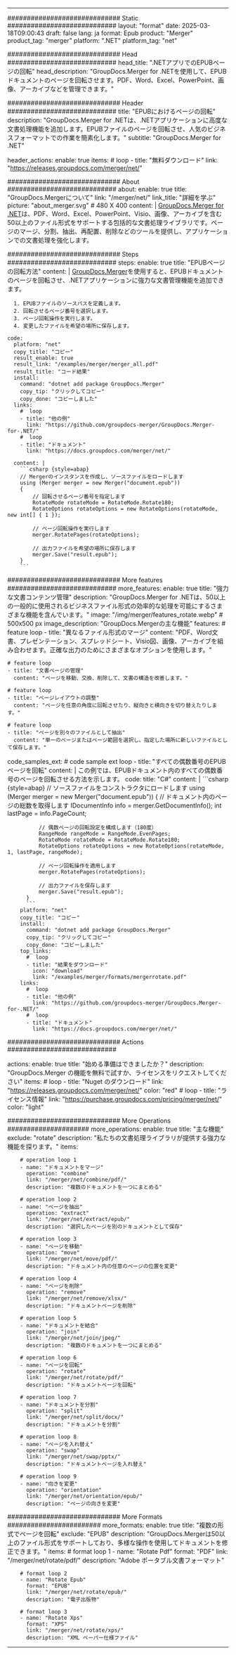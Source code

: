 
---
############################# Static ############################
layout: "format"
date:  2025-03-18T09:00:43
draft: false
lang: ja
format: Epub
product: "Merger"
product_tag: "merger"
platform: ".NET"
platform_tag: "net"

############################# Head ############################
head_title: ".NETアプリでのEPUBページの回転"
head_description: "GroupDocs.Merger for .NETを使用して、EPUBドキュメントのページを回転させます。PDF、Word、Excel、PowerPoint、画像、アーカイブなどを管理できます。"

############################# Header ############################
title: "EPUBにおけるページの回転" 
description: "GroupDocs.Merger for .NETは、.NETアプリケーションに高度な文書処理機能を追加します。EPUBファイルのページを回転させ、人気のビジネスフォーマットでの作業を簡素化します。"
subtitle: "GroupDocs.Merger for .NET" 

header_actions:
  enable: true
  items:
    #  loop
    - title: "無料ダウンロード"
      link: "https://releases.groupdocs.com/merger/net/"
      
############################# About ############################
about:
    enable: true
    title: "GroupDocs.Mergerについて"
    link: "/merger/net/"
    link_title: "詳細を学ぶ"
    picture: "about_merger.svg" # 480 X 400
    content: |
       [GroupDocs.Merger for .NET](/merger/net/)は、PDF、Word、Excel、PowerPoint、Visio、画像、アーカイブを含む50以上のファイル形式をサポートする包括的な文書処理ライブラリです。ページのマージ、分割、抽出、再配置、削除などのツールを提供し、アプリケーションでの文書処理を強化します。

############################# Steps ############################
steps:
    enable: true
    title: "EPUBページの回転方法"
    content: |
      [GroupDocs.Merger](/merger/net/)を使用すると、EPUBドキュメントのページを回転させ、.NETアプリケーションに強力な文書管理機能を追加できます。
      
      1. EPUBファイルのソースパスを定義します。
      2. 回転させるページ番号を選択します。
      3. ページ回転操作を実行します。
      4. 変更したファイルを希望の場所に保存します。
   
    code:
      platform: "net"
      copy_title: "コピー"
      result_enable: true
      result_link: "/examples/merger/merger_all.pdf"
      result_title: "コード結果"
      install:
        command: "dotnet add package GroupDocs.Merger"
        copy_tip: "クリックしてコピー"
        copy_done: "コピーしました"
      links:
        #  loop
        - title: "他の例"
          link: "https://github.com/groupdocs-merger/GroupDocs.Merger-for-.NET/"
        #  loop
        - title: "ドキュメント"
          link: "https://docs.groupdocs.com/merger/net/"
          
      content: |
        ```csharp {style=abap}
        // Mergerのインスタンスを作成し、ソースファイルをロードします
        using (Merger merger = new Merger("document.epub"))
        {
            // 回転させるページ番号を指定します
            RotateMode rotateMode = RotateMode.Rotate180;
            RotateOptions rotateOptions = new RotateOptions(rotateMode, new int[] { 1 });

            // ページ回転操作を実行します
            merger.RotatePages(rotateOptions);

            // 出力ファイルを希望の場所に保存します
            merger.Save("result.epub");
        }
        ```            

############################# More features ############################
more_features:
  enable: true
  title: "強力な文書コンテンツ管理"
  description: "GroupDocs.Merger for .NETは、50以上の一般的に使用されるビジネスファイル形式の効率的な処理を可能にするさまざまな機能を含んでいます。"
  image: "/img/merger/features_rotate.webp" # 500x500 px
  image_description: "GroupDocs.Mergerの主な機能"
  features:
    # feature loop
    - title: "異なるファイル形式のマージ"
      content: "PDF、Word文書、プレゼンテーション、スプレッドシート、Visio図、画像、アーカイブを組み合わせます。正確な出力のためにさまざまなオプションを使用します。"

    # feature loop
    - title: "文書ページの管理"
      content: "ページを移動、交換、削除して、文書の構造を改善します。"

    # feature loop
    - title: "ページレイアウトの調整"
      content: "ページを任意の角度に回転させたり、縦向きと横向きを切り替えたりします。"

    # feature loop
    - title: "ページを別々のファイルとして抽出"
      content: "単一のページまたはページ範囲を選択し、指定した場所に新しいファイルとして保存します。"
      
  code_samples_ext:
    # code sample ext loop
    - title: "すべての偶数番号のEPUBページを回転"
      content: |
        この例では、EPUBドキュメント内のすべての偶数番号のページを回転させる方法を示します。
      code:
        title: "C#"
        content: |
          ```csharp {style=abap}
          // ソースファイルをコンストラクタにロードします
          using (Merger merger = new Merger("document.epub"))
          {
              // ドキュメント内のページの総数を取得します
              IDocumentInfo info = merger.GetDocumentInfo();
              int lastPage = info.PageCount;

              // 偶数ページの回転設定を構成します（180度）
              RangeMode rangeMode = RangeMode.EvenPages;
              RotateMode rotateMode = RotateMode.Rotate180;
              RotateOptions rotateOptions = new RotateOptions(rotateMode, 1, lastPage, rangeMode);
          
              // ページ回転操作を適用します
              merger.RotatePages(rotateOptions);

              // 出力ファイルを保存します
              merger.Save("result.epub");
          }
          ```
        platform: "net"
        copy_title: "コピー"
        install:
          command: "dotnet add package GroupDocs.Merger"
          copy_tip: "クリックしてコピー"
          copy_done: "コピーしました"
        top_links:
          #  loop
          - title: "結果をダウンロード"
            icon: "download"
            link: "/examples/merger/formats/mergerrotate.pdf"
        links:
          #  loop
          - title: "他の例"
            link: "https://github.com/groupdocs-merger/GroupDocs.Merger-for-.NET/"
          #  loop
          - title: "ドキュメント"
            link: "https://docs.groupdocs.com/merger/net/"
            

            


############################# Actions ############################

actions:
  enable: true
  title: "始める準備はできましたか？"
  description: "GroupDocs.Merger の機能を無料で試すか、ライセンスをリクエストしてください"
  items:
    #  loop
    - title: "Nuget のダウンロード"
      link: "https://releases.groupdocs.com/merger/net/"
      color: "red"
        #  loop
    - title: "ライセンス情報"
      link: "https://purchase.groupdocs.com/pricing/merger/net/"
      color: "light"


############################# More Operations #####################
more_operations:
    enable: true
    title: "主な機能"
    exclude: "rotate"
    description: "私たちの文書処理ライブラリが提供する強力な機能を探ります。"
    items: 
          
        # operation loop 1
        - name: "ドキュメントをマージ"
          operation: "combine"
          link: "/merger/net/combine/pdf/"
          description: "複数のドキュメントを一つにまとめる"

        # operation loop 2
        - name: "ページを抽出"
          operation: "extract"
          link: "/merger/net/extract/epub/"
          description: "選択したページを別のドキュメントとして保存"

        # operation loop 3
        - name: "ページを移動"
          operation: "move"
          link: "/merger/net/move/pdf/"
          description: "ドキュメント内の任意のページの位置を変更"

        # operation loop 4
        - name: "ページを削除"
          operation: "remove"
          link: "/merger/net/remove/xlsx/"
          description: "ドキュメントページを削除"

        # operation loop 5
        - name: "ドキュメントを結合"
          operation: "join"
          link: "/merger/net/join/jpeg/"
          description: "複数のドキュメントを一つにまとめる"

        # operation loop 6
        - name: "ページを回転"
          operation: "rotate"
          link: "/merger/net/rotate/pdf/"
          description: "ドキュメントページを回転"

        # operation loop 7
        - name: "ドキュメントを分割"
          operation: "split"
          link: "/merger/net/split/docx/"
          description: "ドキュメントを分割"

        # operation loop 8
        - name: "ページを入れ替え"
          operation: "swap"
          link: "/merger/net/swap/pptx/"
          description: "ドキュメントページを入れ替え"

        # operation loop 9
        - name: "向きを変更"
          operation: "orientation"
          link: "/merger/net/orientation/epub/"
          description: "ページの向きを変更"
          
        
          
############################# More Formats ########################
more_formats:
    enable: true
    title: "複数の形式でページを回転"
    exclude: "EPUB"
    description: "GroupDocs.Mergerは50以上のファイル形式をサポートしており、多様な操作を使用してドキュメントを修正できます。"
    items: 
        # format loop 1
        - name: "Rotate Pdf"
          format: "PDF"
          link: "/merger/net/rotate/pdf/"
          description: "Adobe ポータブル文書フォーマット"

        # format loop 2
        - name: "Rotate Epub"
          format: "EPUB"
          link: "/merger/net/rotate/epub/"
          description: "電子出版物"

        # format loop 3
        - name: "Rotate Xps"
          format: "XPS"
          link: "/merger/net/rotate/xps/"
          description: "XML ペーパー仕様ファイル"


---